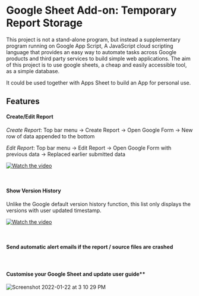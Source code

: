 # Google Sheet Add-on: Temporary Report Storage

This project is not a stand-alone program, but instead a supplementary program running on Google App Script, A JavaScript cloud scripting language that provides an easy way to automate tasks across Google products and third party services to build simple web applications. The aim of this project is to use google sheets, a cheap and easily accessible tool, as a simple database.

It could be used together with Apps Sheet to build an App for personal use.


## Features

#### Create/Edit Report

*Create Report*: Top bar menu -> Create Report -> Open Google Form -> New row of data appended to the bottom

*Edit Report*:   Top bar menu -> Edit Report   -> Open Google Form with previous data -> Replaced earlier submitted data

[![Watch the video](https://user-images.githubusercontent.com/90823283/150628633-99057057-35a2-4362-9b9e-59cd351113f6.png)](https://user-images.githubusercontent.com/90823283/150628324-fc3bc3bf-d247-4bab-b1ba-b06c3f0f3d70.mp4)

&nbsp;

#### Show Version History

Unlike the Google default version history function, this list only displays the versions with user updated timestamp.

[![Watch the video](https://user-images.githubusercontent.com/90823283/150628751-de0e5e33-a332-4099-967b-75daac27378b.png)](https://user-images.githubusercontent.com/90823283/150627879-88b81f65-8f42-4702-b440-79b9309a6103.mp4)

&nbsp;
  
#### Send automatic alert emails if the report / source files are crashed

&nbsp;

#### Customise your Google Sheet and update user guide**
![Screenshot 2022-01-22 at 3 10 29 PM](https://user-images.githubusercontent.com/90823283/150628833-5bb7e737-0eb5-4381-986a-9d1bd7715897.png)
